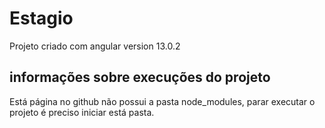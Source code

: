 # Estagio

Projeto criado com angular version 13.0.2

## informações sobre execuções do projeto

Está página no github não possui a pasta node_modules, parar executar o projeto é preciso iniciar está pasta.


